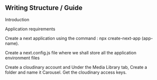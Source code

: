 ## Writing Structure / Guide

Introduction

Application requirements

Create a next application using the command : npx create-next-app (app-name).

Create a next.config.js file where we shall store all the application environment files

Create a cloudinary account  and Under the Media Library tab, Create a folder and name it Carousel. Get the cloudinary access keys.




